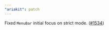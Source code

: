 ```yaml
---
"ariakit": patch
---
```


Fixed `MenuBar` initial focus on strict mode. ([#1534](https://github.com/ariakit/ariakit/pull/1534))

